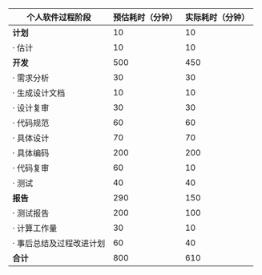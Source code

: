| 个人软件过程阶段 | 预估耗时（分钟） | 实际耗时（分钟） |
|------------------|------------------|------------------|
| **计划**         |         10         |         10         |
| · 估计           |         10         |          10        |
| **开发**         |         500        |         450         |
| · 需求分析       |         30         |         30         |
| · 生成设计文档   |          10        |           10       |
| · 设计复审       |          30        |             30     |
| · 代码规范       |         60         |        60          |
| · 具体设计       |          70        |          70        |
| · 具体编码       |          200        |        200          |
| · 代码复审       |           60       |          10        |
| · 测试           |          40        |          40        |
| **报告**         |        290          |         150         |
| · 测试报告       |        200          |          100        |
| · 计算工作量     |         30         |         10         |
| · 事后总结及过程改进计划 |         60         |        40          |
| **合计**         |         800         |          610        |
